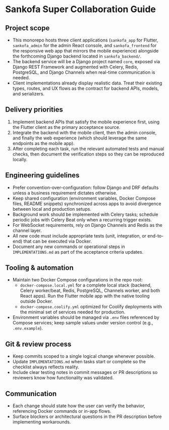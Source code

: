# Sankofa Super Collaboration Guide

## Project scope
- This monorepo hosts three client applications (`sankofa_app` for Flutter, `sankofa_admin` for the admin React console, and `sankofa_frontend` for the responsive web app that mirrors the mobile experience) alongside the forthcoming Django backend located in `sankofa_backend/`.
- The backend service will be a Django project named `core`, exposed via Django REST Framework and augmented with Celery, Redis, PostgreSQL, and Django Channels when real-time communication is needed.
- Client implementations already display realistic data. Treat their existing types, routes, and UX flows as the contract for backend APIs, models, and serializers.

## Delivery priorities
1. Implement backend APIs that satisfy the mobile experience first, using the Flutter client as the primary acceptance source.
2. Integrate the backend with the mobile client, then the admin console, and finally the web experience (which should leverage the same endpoints as the mobile app).
3. After completing each task, run the relevant automated tests and manual checks, then document the verification steps so they can be reproduced locally.

## Engineering guidelines
- Prefer convention-over-configuration: follow Django and DRF defaults unless a business requirement dictates otherwise.
- Keep shared configuration (environment variables, Docker Compose files, README snippets) synchronized across apps to avoid divergence between local and production setups.
- Background work should be implemented with Celery tasks; schedule periodic jobs with Celery Beat only when a recurring trigger exists.
- For WebSocket requirements, rely on Django Channels and Redis as the channel layer.
- All new code must include appropriate tests (unit, integration, or end-to-end) that can be executed via Docker.
- Document any new commands or operational steps in `IMPLEMENTATIONS.md` as part of the acceptance criteria updates.

## Tooling & automation
- Maintain two Docker Compose configurations in the repo root:
  - `docker-compose.local.yml` for a complete local stack (backend, Celery worker/beat, Redis, PostgreSQL, Channels worker, and both React apps). Run the Flutter mobile app with the native tooling outside Docker.
  - `docker-compose.coolify.yml` optimized for Coolify deployments with the minimal set of services needed for production.
- Environment variables should be managed via `.env` files referenced by Compose services; keep sample values under version control (e.g., `.env.example`).

## Git & review process
- Keep commits scoped to a single logical change whenever possible.
- Update `IMPLEMENTATIONS.md` when tasks start or complete so the checklist always reflects reality.
- Include clear testing notes in commit messages or PR descriptions so reviewers know how functionality was validated.

## Communication
- Each change should state how the user can verify the behavior, referencing Docker commands or in-app flows.
- Surface blockers or architectural questions in the PR description before implementing workarounds.

